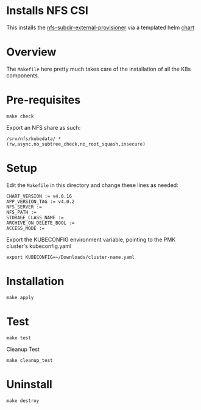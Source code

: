 # Installs NFS CSI

This installs the [nfs-subdir-external-provisioner](https://github.com/kubernetes-sigs/nfs-subdir-external-provisioner) via a templated helm [chart](https://github.com/kubernetes-sigs/nfs-subdir-external-provisioner/tree/master/charts/nfs-subdir-external-provisioner)

# Overview

The `Makefile` here pretty much takes care of the installation of all the K8s components.

# Pre-requisites

```shell
make check
```

Export an NFS share as such:
```
/srv/nfs/kubedata/ *(rw,async,no_subtree_check,no_root_squash,insecure)
```

# Setup

Edit the `Makefile` in this directory and change these lines as needed:

```
CHART_VERSION := v4.0.16
APP_VERSION_TAG := v4.0.2
NFS_SERVER :=
NFS_PATH :=
STORAGE_CLASS_NAME :=
ARCHIVE_ON_DELETE_BOOL :=
ACCESS_MODE :=
```

Export the KUBECONFIG environment variable, pointing to the PMK cluster's kubeconfig.yaml

```
export KUBECONFIG=~/Downloads/cluster-name.yaml
```

# Installation

```shell
make apply
```

# Test

```shell
make test
```

Cleanup Test

```shell
make cleanup_test
```

# Uninstall

```shell
make destroy
```
